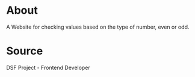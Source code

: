 # About
A Website for checking values based on the type of number, even or odd.

# Source
DSF Project - Frontend Developer 
